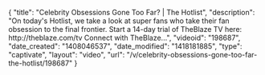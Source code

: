 {
    "title": "Celebrity Obsessions Gone Too Far? | The Hotlist",
    "description": "On today's Hotlist, we take a look at super fans who take their fan obsession to the final frontier. Start a 14-day trial of TheBlaze TV here: http:\/\/theblaze.com\/tv Connect with TheBlaze...",
    "videoid": "198687",
    "date_created": "1408046537",
    "date_modified": "1418181885",
    "type": "captivate",
    "layout": "video",
    "url": "\/v\/celebrity-obsessions-gone-too-far-the-hotlist\/198687"
}